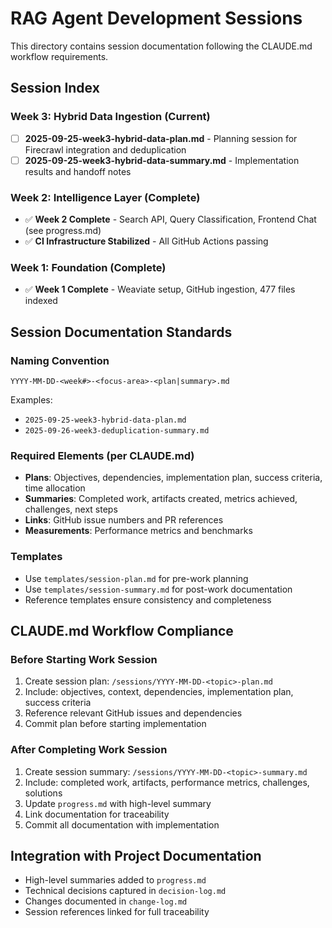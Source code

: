 # RAG Agent Development Sessions

This directory contains session documentation following the CLAUDE.md workflow requirements.

## Session Index

### Week 3: Hybrid Data Ingestion (Current)
- [ ] **2025-09-25-week3-hybrid-data-plan.md** - Planning session for Firecrawl integration and deduplication
- [ ] **2025-09-25-week3-hybrid-data-summary.md** - Implementation results and handoff notes

### Week 2: Intelligence Layer (Complete)
- ✅ **Week 2 Complete** - Search API, Query Classification, Frontend Chat (see progress.md)
- ✅ **CI Infrastructure Stabilized** - All GitHub Actions passing

### Week 1: Foundation (Complete)
- ✅ **Week 1 Complete** - Weaviate setup, GitHub ingestion, 477 files indexed

## Session Documentation Standards

### Naming Convention
`YYYY-MM-DD-<week#>-<focus-area>-<plan|summary>.md`

Examples:
- `2025-09-25-week3-hybrid-data-plan.md`
- `2025-09-26-week3-deduplication-summary.md`

### Required Elements (per CLAUDE.md)
- **Plans**: Objectives, dependencies, implementation plan, success criteria, time allocation
- **Summaries**: Completed work, artifacts created, metrics achieved, challenges, next steps
- **Links**: GitHub issue numbers and PR references
- **Measurements**: Performance metrics and benchmarks

### Templates
- Use `templates/session-plan.md` for pre-work planning
- Use `templates/session-summary.md` for post-work documentation
- Reference templates ensure consistency and completeness

## CLAUDE.md Workflow Compliance

### Before Starting Work Session
1. Create session plan: `/sessions/YYYY-MM-DD-<topic>-plan.md`
2. Include: objectives, context, dependencies, implementation plan, success criteria
3. Reference relevant GitHub issues and dependencies
4. Commit plan before starting implementation

### After Completing Work Session
1. Create session summary: `/sessions/YYYY-MM-DD-<topic>-summary.md`
2. Include: completed work, artifacts, performance metrics, challenges, solutions
3. Update `progress.md` with high-level summary
4. Link documentation for traceability
5. Commit all documentation with implementation

## Integration with Project Documentation
- High-level summaries added to `progress.md`
- Technical decisions captured in `decision-log.md`
- Changes documented in `change-log.md`
- Session references linked for full traceability
